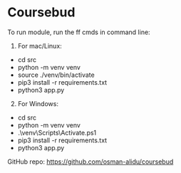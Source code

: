 # Coursebud
To run module, run the ff cmds in command line:
1. For mac/Linux:
  - cd src 
  - python -m venv venv
  - source ./venv/bin/activate
  - pip3 install -r requirements.txt
  - python3 app.py

2. For Windows:
  - cd src 
  - python -m venv venv
  - .\venv\Scripts\Activate.ps1
  - pip3 install -r requirements.txt
  - python3 app.py

GitHub repo: https://github.com/osman-alidu/coursebud